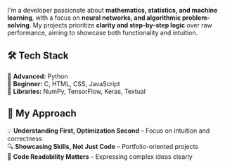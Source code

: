 I'm a developer passionate about **mathematics, statistics, and machine learning**, with a focus on **neural networks, and algorithmic problem-solving**. My projects prioritize **clarity and step-by-step logic** over raw performance, aiming to showcase both functionality and intuition.  

## **🛠️ Tech Stack**  
🔹 **Advanced:** Python  
🔹 **Beginner:** C, HTML, CSS, JavaScript  
🔹 **Libraries:** NumPy, TensorFlow, Keras, Textual   

## **📌 My Approach**  
💡 **Understanding First, Optimization Second** – Focus on intuition and correctness  
🔍 **Showcasing Skills, Not Just Code** – Portfolio-oriented projects  
🎨 **Code Readability Matters** – Expressing complex ideas clearly  
